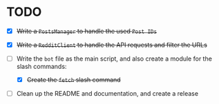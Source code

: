 # TODO


 - [x] ~~Write a `PostsManager` to handle the used `Post IDs`~~


 - [x] ~~Write a `RedditClient` to handle the API requests and
filter the URLs~~


 - [ ] Write the `bot` file as the main script, and also create
a module for the slash commands:
    - [x] ~~Create the `fetch` slash command~~

- [ ] Clean up the README and documentation, and create a release

 